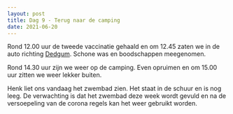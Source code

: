 ```yaml
---
layout: post
title: Dag 9 - Terug naar de camping
date: 2021-06-20
---
```

Rond 12.00 uur de tweede vaccinatie gehaald en om 12.45 zaten we in de auto richting [Dedgum](https://nl.wikipedia.org/wiki/Dedgum). Schone was en boodschappen meegenomen.  

Rond 14.30 uur zijn we weer op de camping. Even opruimen en om 15.00 uur zitten we weer lekker buiten.  


Henk liet ons vandaag het zwembad zien. Het staat in de schuur en is nog leeg. De verwachting is dat het zwembad deze week wordt gevuld en na de versoepeling van de corona regels kan het weer gebruikt worden.  
